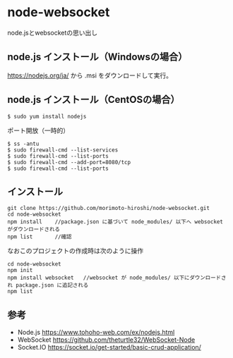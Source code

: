 # node-websocket

node.jsとwebsocketの思い出し

## node.js インストール（Windowsの場合）

https://nodejs.org/ja/ から .msi をダウンロードして実行。

## node.js インストール（CentOSの場合）

```
$ sudo yum install nodejs
```

ポート開放（一時的）

```
$ ss -antu
$ sudo firewall-cmd --list-services
$ sudo firewall-cmd --list-ports
$ sudo firewall-cmd --add-port=8080/tcp
$ sudo firewall-cmd --list-ports
```

## インストール

```
git clone https://github.com/morimoto-hiroshi/node-websocket.git
cd node-websocket
npm install    //package.json に基づいて node_modules/ 以下へ websocket がダウンロードされる
npm list       //確認
```

なおこのプロジェクトの作成時は次のように操作

```
cd node-websocket
npm init
npm install websocket   //websocket が node_modules/ 以下にダウンロードされ package.json に追記される
npm list
```

## 参考

- Node.js https://www.tohoho-web.com/ex/nodejs.html
- WebSocket https://github.com/theturtle32/WebSocket-Node
- Socket.IO https://socket.io/get-started/basic-crud-application/
